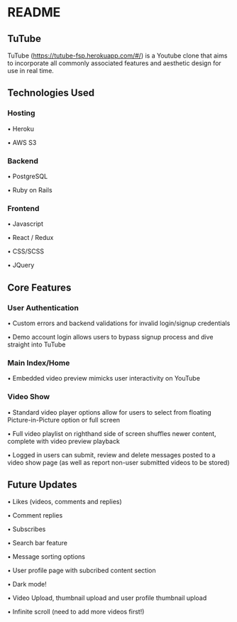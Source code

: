 # README

## TuTube

TuTube (https://tutube-fsp.herokuapp.com/#/) is a Youtube clone that aims to incorporate all commonly associated features and aesthetic design for use in real time. 

## Technologies Used

### Hosting 

• Heroku

• AWS S3

### Backend 

• PostgreSQL

• Ruby on Rails

### Frontend 

• Javascript

• React / Redux

• CSS/SCSS

• JQuery

## Core Features

### User Authentication
• Custom errors and backend validations for invalid login/signup credentials 

• Demo account login allows users to bypass signup process and dive straight into TuTube

### Main Index/Home
• Embedded video preview mimicks user interactivity on YouTube

### Video Show
• Standard video player options allow for users to select from floating Picture-in-Picture option or full screen

• Full video playlist on righthand side of screen shuffles newer content, complete with video preview playback

• Logged in users can submit, review and delete messages posted to a video show page (as well as report non-user submitted videos to be stored)

## Future Updates

• Likes (videos, comments and replies)

• Comment replies

• Subscribes

• Search bar feature

• Message sorting options

• User profile page with subcribed content section

• Dark mode!

• Video Upload, thumbnail upload and user profile thumbnail upload

• Infinite scroll (need to add more videos first!)



